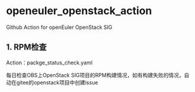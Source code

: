 # openeuler_openstack_action
Github Action for openEuler OpenStack SIG

## 1. RPM检查
Action：packge_status_check.yaml

每日检查OBS上OpenStack SIG项目的RPM构建情况，如有构建失败的情况，自动在gitee的openstack项目中创建issue
